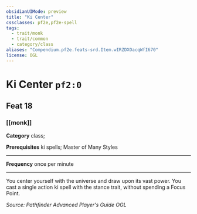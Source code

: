 ```yaml
---
obsidianUIMode: preview
title: "Ki Center"
cssclasses: pf2e,pf2e-spell
tags:
  - trait/monk
  - trait/common
  - category/class
aliases: "Compendium.pf2e.feats-srd.Item.wIRZDXOacqWfI670"
license: OGL
---
```

# Ki Center `pf2:0`
## Feat 18
### [[monk]]

**Category** class; 



**Prerequisites** ki spells; Master of Many Styles
* * *
**Frequency** once per minute

* * *

You center yourself with the universe and draw upon its vast power. You cast a single action ki spell with the stance trait, without spending a Focus Point.

*Source: Pathfinder Advanced Player's Guide*
*OGL*